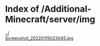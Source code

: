 # Index of /Additional-Minecraft/server/img

[../](./../)  
[Screenshot_20220119023045.jpg](./Screenshot_20220119023045.jpg)  

